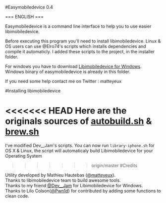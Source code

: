 #Easymobiledevice 0.4

=== ENGLISH ===

Easymobiledevice is a command line interface to help you to use easier libimobiledevice.

Before executing this program you'll need to install libimobiledevice.
Linux & OS users can use @Elro74's scripts which installs dependencies and compile it automaticly.
I added these scripts to the project, in the installer folder.

For windows you have to download [Libimobiledevice for Windows](https://github.com/matteyeux/easymobiledevice/releases/download/plop/Libimobiledevice.zip). Windows binary of easymobiledevice is already in this folder.

If you need some help contact me on Twitter : matteyeux

#Installing libimobiledevice

<<<<<<< HEAD
Here are the originals sources of [autobuild.sh](https://github.com/Keyaku/OpenJailbreak/blob/master/autobuild.sh) & [brew.sh](https://github.com/mathiasbynens/dotfiles/blob/master/brew.sh)
=======
I've modified Dev__Jam's scripts. You can now run `library-iphone.sh` for OS X & Linux, the script will automaticaly build Libimobiledevice for your Operating System <br>

>>>>>>> origin/master
#Credits

Utility developed by Mathieu Hautebas ([@matteyeux](https://twitter.com/matteyeux)).<br> 
Thanks to libimobiledevice team to build awesome tools.<br> 
Thanks to my friend [@Dev__Jam](https://twitter.com/Dev__Jam) for Libimobiledevice for Windows.<br> 
Thanks to Lilo Colson([@Pwn1d](https://twitter.com/Pwn1d)) for contributed by adding some functions to clean code.


